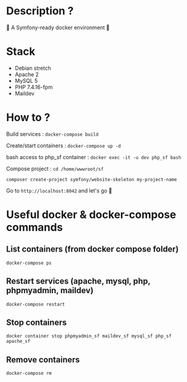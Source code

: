 # Description ?
:whale2: A Symfony-ready docker environment :whale2:


# Stack 
* Debian stretch
* Apache 2
* MySQL 5
* PHP 7.4.16-fpm
* Maildev


# How to ?
Build services : `docker-compose build`

Create/start containers : `docker-compose up -d`

bash access to php_sf container : `docker exec -it -u dev php_sf bash`

Compose project :
`cd /home/wwwroot/sf`

`composer create-project symfony/website-skeleton my-project-name`

Go to `http://localhost:8042` and let's go :rocket:


# Useful docker & docker-compose commands

## List containers (from docker compose folder)
`docker-compose ps`

## Restart services (apache, mysql, php, phpmyadmin, maildev)
`docker-compose restart`

## Stop containers
`docker container stop phpmyadmin_sf maildev_sf mysql_sf php_sf apache_sf`

## Remove containers
`docker-compose rm`
